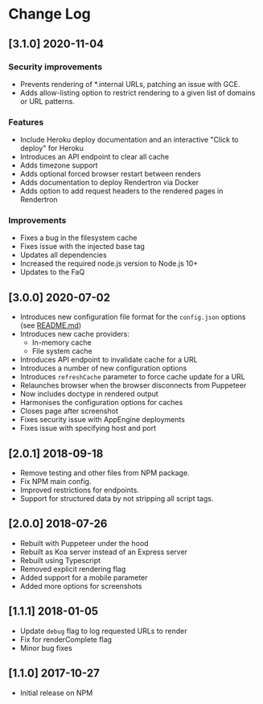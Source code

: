 # Change Log

<!-- ## Unreleased -->

## [3.1.0] 2020-11-04

### Security improvements
* Prevents rendering of *.internal URLs, patching an issue with GCE.
* Adds allow-listing option to restrict rendering to a given list of domains or URL patterns.

### Features
* Include Heroku deploy documentation and an interactive "Click to deploy" for Heroku
* Introduces an API endpoint to clear all cache
* Adds timezone support
* Adds optional forced browser restart between renders
* Adds documentation to deploy Rendertron via Docker
* Adds option to add request headers to the rendered pages in Rendertron

### Improvements
* Fixes a bug in the filesystem cache
* Fixes issue with the injected base tag
* Updates all dependencies
* Increased the required node.js version to Node.js 10+
* Updates to the FaQ

## [3.0.0] 2020-07-02
 * Introduces new configuration file format for the `config.json` options (see [README.md](./README.md))
 * Introduces new cache providers:
   - In-memory cache
   - File system cache
 * Introduces API endpoint to invalidate cache for a URL
 * Introduces a number of new configuration options
 * Introduces `refreshCache` parameter to force cache update for a URL
 * Relaunches browser when the browser disconnects from Puppeteer
 * Now includes doctype in rendered output
 * Harmonises the configuration options for caches
 * Closes page after screenshot
 * Fixes security issue with AppEngine deployments
 * Fixes issue with specifying host and port

## [2.0.1] 2018-09-18
 * Remove testing and other files from NPM package.
 * Fix NPM main config.
 * Improved restrictions for endpoints.
 * Support for structured data by not stripping all script tags.

## [2.0.0] 2018-07-26
 * Rebuilt with Puppeteer under the hood
 * Rebuilt as Koa server instead of an Express server
 * Rebuilt using Typescript
 * Removed explicit rendering flag
 * Added support for a mobile parameter
 * Added more options for screenshots

## [1.1.1] 2018-01-05
 * Update `debug` flag to log requested URLs to render
 * Fix for renderComplete flag
 * Minor bug fixes

## [1.1.0] 2017-10-27
 * Initial release on NPM
